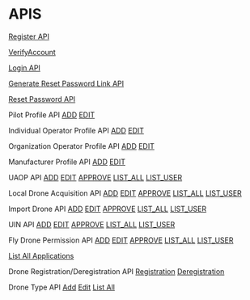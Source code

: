 # APIS

[Register API](apis/register.md)

[VerifyAccount](apis/verifyAccountEmail)

[Login API](apis/login)

[Generate Reset Password Link API](apis/generateResetPasswordLink)

[Reset Password API](apis/resetPassword)

Pilot Profile API
[ADD](apis/pilotProfileAdd)
[EDIT](apis/pilotProfileEdit)

Individual Operator Profile API
[ADD](apis/individualOperatorAdd)
[EDIT](apis/individualOperatorEdit)

Organization Operator Profile API
[ADD](apis/orgOperatorAdd)
[EDIT](apis/orgOperatorEdit)

Manufacturer Profile API
[ADD](apis/manufacturerProfileAdd)
[EDIT](apis/manufacturerProfileEdit)

UAOP API
[ADD](apis/uaopAdd)
[EDIT](apis/uaopEdit)
[APPROVE](apis/uaopApprove)
[LIST_ALL](apis/uaopListAll)
[LIST_USER](apis/uaopListUser)


Local Drone Acquisition API
[ADD](apis/localAcquisitionAdd)
[EDIT](apis/localAcquisitionEdit)
[APPROVE](apis/localAcquisitionApprove)
[LIST_ALL](apis/localAcquisitionListAll)
[LIST_USER](apis/localAcquisitionListUser)


Import Drone API
[ADD](apis/importDroneAdd)
[EDIT](apis/importDroneEdit)
[APPROVE](apis/importDroneApprove)
[LIST_ALL](apis/importDroneListAll)
[LIST_USER](apis/importDroneListUser)

UIN API
[ADD](apis/uinAdd)
[EDIT](apis/uinEdit)
[APPROVE](apis/uinApprove)
[LIST_ALL](apis/uinListAll)
[LIST_USER](apis/uinListUser)

Fly Drone Permission API
[ADD](apis/flyDronePermissionAdd)
[EDIT](apis/flyDronePermissionEdit)
[APPROVE](apis/flyDronePermissionApprove)
[LIST_ALL](apis/flyDronePermissionListAll)
[LIST_USER](apis/flyDronePermissionListUser)

[List All Applications](apis/applicationsListAll)

Drone Registration/Deregistration API
[Registration](apis/droneDeviceRegister)
[Deregistration](apis/droneDeviceDeregister)

Drone Type API
[Add](apis/droneTypeAdd)
[Edit](apis/droneTypeEdit)
[List All](apis/droneTypeListAll)





